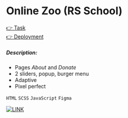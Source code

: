 # Online Zoo (RS School)
[👉 Task](https://github.com/rolling-scopes-school/js-fe-course-en/blob/main/tasks/online-zoo/online-zoo.md)  
[👉 Deployment](https://bayanalex.github.io/rs-online-zoo/)  
##### Description:  
- Pages *About* and *Donate*
- 2 sliders, popup, burger menu
- Adaptive
- Pixel perfect
  
`HTML` `SCSS` `JavaScript` `Figma`  

[![LINK](https://github.com/BayanAlex/portfolio/blob/main/img/zoo.png)](https://bayanalex.github.io/rs-online-zoo/)
